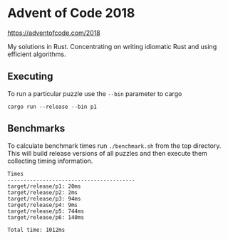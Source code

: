 # Advent of Code 2018

https://adventofcode.com/2018

My solutions in Rust. Concentrating on writing idiomatic Rust and using
efficient algorithms.

## Executing

To run a particular puzzle use the `--bin` parameter to cargo

	cargo run --release --bin p1

## Benchmarks

To calculate benchmark times run `./benchmark.sh` from the top directory. This
will build release versions of all puzzles and then execute them collecting
timing information.

	Times
	----------------------------------------
	target/release/p1: 20ms
	target/release/p2: 2ms
	target/release/p3: 94ms
	target/release/p4: 9ms
	target/release/p5: 744ms
	target/release/p6: 140ms

	Total time: 1012ms
